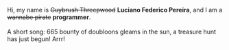 Hi, my name is ~~Guybrush Threepwood~~ **Luciano Federico Pereira**, and I am a ~~wannabe pirate~~ **programmer**.<br><br>A short song: 665 bounty of doubloons gleams in the sun, a treasure hunt has just begun! Arrr!
